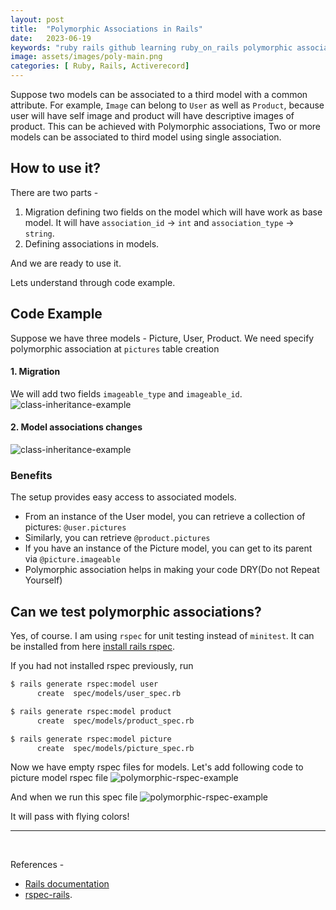 ```yaml
---
layout: post
title:  "Polymorphic Associations in Rails"
date:   2023-06-19
keywords: "ruby rails github learning ruby_on_rails polymorphic association activerecord"
image: assets/images/poly-main.png
categories: [ Ruby, Rails, Activerecord]
---
```


<!--- Define -->
Suppose two models can be associated to a third model with a common attribute. For example, `Image` can belong to `User` as well as `Product`, because user will have self image and product will have descriptive images of product.
This can be achieved with Polymorphic associations, Two or more models can be associated to third model using single association.


## How to use it?
There are two parts -
1. Migration defining two fields on the model which will have work as base model. It will have `association_id` -> `int` and `association_type` -> `string`.
2. Defining associations in models.

And we are ready to use it.

Lets understand through code example.


## Code Example
Suppose we have three models - Picture, User, Product. We need specify polymorphic association at
`pictures` table creation

#### 1. Migration
We will add two fields `imageable_type` and `imageable_id`.
<img src="{{ '/assets/images/poly-1.png' | prepend: site.baseurl }}" alt="class-inheritance-example">


#### 2. Model associations changes
<img src="{{ '/assets/images/poly-2.png' | prepend: site.baseurl }}" alt="class-inheritance-example">



### Benefits
The setup provides easy access to associated models.
- From an instance of the User model, you can retrieve a collection of pictures: `@user.pictures`
- Similarly, you can retrieve `@product.pictures`
- If you have an instance of the Picture model, you can get to its parent via `@picture.imageable`
- Polymorphic association helps in making your code DRY(Do not Repeat Yourself)



## Can we test polymorphic associations?
Yes, of course. I am using `rspec` for unit testing instead of `minitest`. It can be installed from here
<a href="https://github.com/rspec/rspec-rails" target="_blank">install rails rspec</a>.

If you had not installed rspec previously, run

```bash
$ rails generate rspec:model user
      create  spec/models/user_spec.rb

$ rails generate rspec:model product
      create  spec/models/product_spec.rb

$ rails generate rspec:model picture
      create  spec/models/picture_spec.rb
```

Now we have empty rspec files for models. Let's add following code to picture model rspec file
<img src="{{ '/assets/images/poly-rspec.png' | prepend: site.baseurl }}" alt="polymorphic-rspec-example">

And when we run this spec file
<img src="{{ '/assets/images/poly-run-rspec.png' | prepend: site.baseurl }}" alt="polymorphic-rspec-example">

It will pass with flying colors!

---

<br>

  References - 
 
- [Rails documentation](https://guides.rubyonrails.org/association_basics.html#polymorphic-associations)
- [rspec-rails](https://github.com/rspec/rspec-rails).